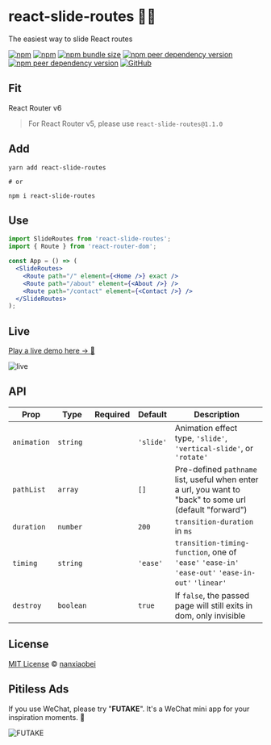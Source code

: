 # react-slide-routes 🏄‍♂️

The easiest way to slide React routes

[![npm](https://img.shields.io/npm/v/react-slide-routes.svg?style=flat-square)](https://www.npmjs.com/package/react-slide-routes)
[![npm](https://img.shields.io/npm/dt/react-slide-routes?style=flat-square)](https://www.npmtrends.com/react-slide-routes)
[![npm bundle size](https://img.shields.io/bundlephobia/minzip/react-slide-routes?style=flat-square)](https://bundlephobia.com/result?p=react-slide-routes)
[![npm peer dependency version](https://img.shields.io/npm/dependency-version/react-slide-routes/peer/react?style=flat-square)](https://github.com/facebook/react)
[![npm peer dependency version](https://img.shields.io/npm/dependency-version/react-slide-routes/peer/react-router?style=flat-square)](https://github.com/remix-run/react-router)
[![GitHub](https://img.shields.io/github/license/nanxiaobei/react-slide-routes?style=flat-square)](https://github.com/nanxiaobei/react-slide-routes/blob/main/LICENSE)

## Fit

React Router v6

> For React Router v5, please use `react-slide-routes@1.1.0`

## Add

```shell script
yarn add react-slide-routes

# or

npm i react-slide-routes
```

## Use

```jsx
import SlideRoutes from 'react-slide-routes';
import { Route } from 'react-router-dom';

const App = () => (
  <SlideRoutes>
    <Route path="/" element={<Home />} exact />
    <Route path="/about" element={<About />} />
    <Route path="/contact" element={<Contact />} />
  </SlideRoutes>
);
```

## Live

[Play a live demo here → 🤳](https://codesandbox.io/s/react-slide-routes-bnzlu)

![live](live.gif)

## API

| Prop        | Type      | Required | Default   | Description                                                                                              |
| ----------- | --------- | -------- | --------- | -------------------------------------------------------------------------------------------------------- |
| `animation` | `string`  |          | `'slide'` | Animation effect type, `'slide'`, `'vertical-slide'`, or `'rotate'`                                      |
| `pathList`  | `array`   |          | `[]`      | Pre-defined `pathname` list, useful when enter a url, you want to "back" to some url (default "forward") |
| `duration`  | `number`  |          | `200`     | `transition-duration` in `ms`                                                                            |
| `timing`    | `string`  |          | `'ease'`  | `transition-timing-function`, one of `'ease'` `'ease-in'` `'ease-out'` `'ease-in-out'` `'linear'`        |
| `destroy`   | `boolean` |          | `true`    | If `false`, the passed page will still exits in dom, only invisible                                      |

## License

[MIT License](https://github.com/nanxiaobei/react-slide-routes/blob/main/LICENSE) © [nanxiaobei](https://lee.so/)

## Pitiless Ads

If you use WeChat, please try "**FUTAKE**". It's a WeChat mini app for your inspiration moments. 🌈

![FUTAKE](https://s3.jpg.cm/2021/04/22/TDQuS.png)
